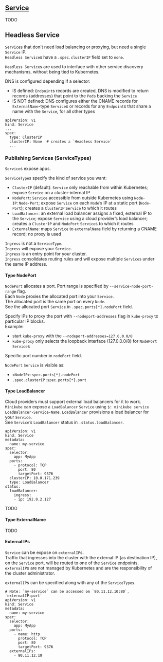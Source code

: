 ## [Service](https://kubernetes.io/docs/concepts/services-networking/service/)

TODO

## Headless Service

`Service`s that don't need load balancing or proxying, but need a single `Service` IP.  
`Headless Service`s have a `.spec.clusterIP` field set to `none`.  

`Headless Service`s are used to interface with other service discovery mechanisms, without being tied to Kubernetes.  

DNS is configured depending if a selector:  
* IS defined: `Endpoint`s records are created, DNS is modified to return records (addresses) that point to the `Pod`s backing the `Service`
* IS NOT defined: DNS configures either the CNAME records for `ExternalName`-type `Service`s or records for any `Endpoint`s that share a name with the `Service`, for all other types

```
apiVersion: v1
kind: Service
...
spec:
  type: ClusterIP
  clusterIP: None  # creates a `Headless Service`
  ...
```

### Publishing Services (ServiceTypes)

`Service`s expose apps.  

`ServiceType`s specify the kind of service you want:
* `ClusterIP` (default): `Service` only reachable from within Kubernetes; expose `Service` on a cluster-internal IP
* `NodePort`: `Service` accessible from outside Kubernetes using `Node-IP:Node-Port`; expose `Service` on each `Node`’s IP at a static port (`Node-Port`); creates a `ClusterIP` `Service` to which it routes
* `LoadBalancer`: an external load balancer assigns a fixed, external IP to the `Service`; expose `Service` using a cloud provider’s load balancer; creates a `ClusterIP` and `NodePort` `Service`s to which it routes
* `ExternalName`: maps `Service` to `externalName` field by returning a CNAME record; no proxy is used

`Ingress` is not a `ServiceType`.  
`Ingress` will expose your `Service`.  
`Ingress` is an entry point for your cluster.  
`Ingress` consolidates routing rules and will expose multiple `Service`s under the same IP address.  

#### Type NodePort

`NodePort` allocates a port. Port range is specified by `--service-node-port-range` flag.  
Each `Node` proxies the allocated port into your `Service`.  
The allocated port is the same port on every `Node`.  
See the allocated port `Service` in `.spec.ports[*].nodePort` field.  

Specify IPs to proxy the port with `--nodeport-addresses` flag in `kube-proxy` to particular IP blocks.  
Example:
* start `kube-proxy` with the `--nodeport-addresses=127.0.0.0/8`
* `kube-proxy` only selects the loopback interface (127.0.0.0/8) for `NodePort` `Service`s

Specific port number in `nodePort` field.  

`NodePort` `Service` is visible as:
* `<NodeIP>:spec.ports[*].nodePort`
* `.spec.clusterIP:spec.ports[*].port`

#### Type LoadBalancer

Cloud providers must support external load balancers for it to work.  
`Minikube` can expose a `LoadBalancer` `Service` using `$: minikube service LoadBalancer-Service-Name`.
`LoadBalancer` provisions a load balancer for your `Service`.  
See `Service`’s `LoadBalancer` status in `.status.loadBalancer`.  

```
apiVersion: v1
kind: Service
metadata:
  name: my-service
spec:
  selector:
    app: MyApp
  ports:
    - protocol: TCP
      port: 80
      targetPort: 9376
  clusterIP: 10.0.171.239
  type: LoadBalancer
status:
  loadBalancer:
    ingress:
    - ip: 192.0.2.127
```

TODO

#### Type ExternalName

TODO

#### External IPs

`Service` can be expose on `externalIP`s.  
Traffic that ingresses into the cluster with the external IP (as destination IP), on the `Service` port, will be routed to one of the `Service` endpoints.  
`externalIP`s are not managed by Kubernetes and are the responsibility of the cluster administrator.  

`externalIP`s can be specified along with any of the `ServiceTypes`.  

```
# Note: `my-service` can be accessed on `80.11.12.10:80`, `externalIP:port`
apiVersion: v1
kind: Service
metadata:
  name: my-service
spec:
  selector:
    app: MyApp
  ports:
    - name: http
      protocol: TCP
      port: 80
      targetPort: 9376
  externalIPs:
    - 80.11.12.10
```
